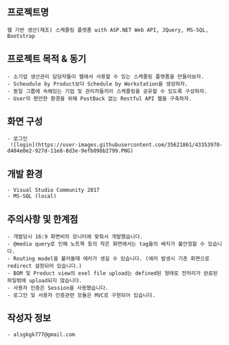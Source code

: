 프로젝트명
---------
    웹 기반 생산(제조) 스케줄링 플랫폼 with ASP.NET Web API, JQuery, MS-SQL, Bootstrap  
    

프로젝트 목적 & 동기
------------
    - 소기업 생산관리 담당자들이 웹에서 사용할 수 있는 스케줄링 플랫폼을 만들어보자.
    - Scheudule by Product보다 Schedule by Workstation을 생성하자.
    - 동일 그룹에 속해있는 기업 및 관리자들끼리 스케줄링을 공유할 수 있도록 구성하자.
    - User의 편안한 환경을 위해 PostBack 없는 Restful API 웹을 구축하자.
    
화면 구성
--------  
    - 로그인
     ![login](https://user-images.githubusercontent.com/35621861/43353970-d404e0e2-927d-11e8-8d3e-9efb098b2799.PNG)
     
   

개발 환경
--------
    - Visual Studio Community 2017
    - MS-SQL (local)

주의사항 및 한계점
--------
    - 개발당시 16:9 화면비의 모니터에 맞춰서 개발했습니다.
    - @media query로 인해 노트북 등의 작은 화면에서는 tag들의 배치가 불안정할 수 있습니다. 
    - Routing model을 불러올때 에러가 생길 수 있습니다. (에러 발생시 기존 화면으로 redirect 설정되어 있습니다.)
    - BOM 및 Product view의 exel file upload는 defined된 형태로 전처리가 완료된 파일밖에 upload되지 않습니다.
    - 사용자 인증은 Session을 사용했습니다.
    - 로그인 및 사용자 인증관련 모듈은 MVC로 구현되어 있습니다.
    
작성자 정보
----------
    - alsgkgk777@gmail.com
